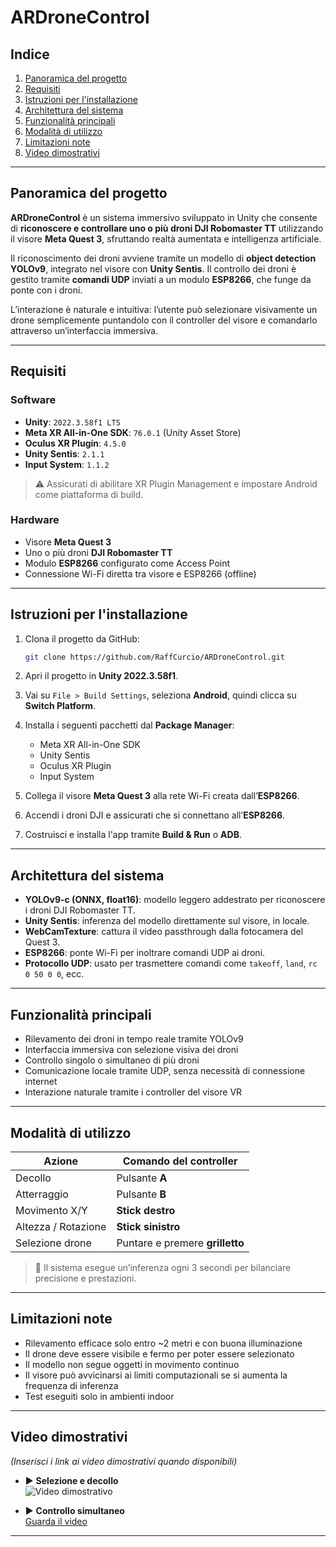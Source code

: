 # ARDroneControl

## Indice

1. [Panoramica del progetto](#panoramica-del-progetto)  
2. [Requisiti](#requisiti)  
3. [Istruzioni per l'installazione](#istruzioni-per-linstallazione)  
4. [Architettura del sistema](#architettura-del-sistema)  
5. [Funzionalità principali](#funzionalità-principali)  
6. [Modalità di utilizzo](#modalità-di-utilizzo)  
7. [Limitazioni note](#limitazioni-note)  
8. [Video dimostrativi](#video-dimostrativi)  

---

## Panoramica del progetto

**ARDroneControl** è un sistema immersivo sviluppato in Unity che consente di **riconoscere e controllare uno o più droni DJI Robomaster TT** utilizzando il visore **Meta Quest 3**, sfruttando realtà aumentata e intelligenza artificiale.

Il riconoscimento dei droni avviene tramite un modello di **object detection YOLOv9**, integrato nel visore con **Unity Sentis**. Il controllo dei droni è gestito tramite **comandi UDP** inviati a un modulo **ESP8266**, che funge da ponte con i droni.

L’interazione è naturale e intuitiva: l’utente può selezionare visivamente un drone semplicemente puntandolo con il controller del visore e comandarlo attraverso un’interfaccia immersiva.

---

## Requisiti

### Software

- **Unity**: `2022.3.58f1 LTS`
- **Meta XR All-in-One SDK**: `76.0.1` (Unity Asset Store)
- **Oculus XR Plugin**: `4.5.0`
- **Unity Sentis**: `2.1.1`
- **Input System**: `1.1.2`

> ⚠️ Assicurati di abilitare XR Plugin Management e impostare Android come piattaforma di build.

### Hardware

- Visore **Meta Quest 3**
- Uno o più droni **DJI Robomaster TT**
- Modulo **ESP8266** configurato come Access Point
- Connessione Wi-Fi diretta tra visore e ESP8266 (offline)

---

## Istruzioni per l'installazione

1. Clona il progetto da GitHub:
   ```bash
   git clone https://github.com/RaffCurcio/ARDroneControl.git
   ```
2. Apri il progetto in **Unity 2022.3.58f1**.

3. Vai su `File > Build Settings`, seleziona **Android**, quindi clicca su **Switch Platform**.

4. Installa i seguenti pacchetti dal **Package Manager**:
   - Meta XR All-in-One SDK
   - Unity Sentis
   - Oculus XR Plugin
   - Input System

5. Collega il visore **Meta Quest 3** alla rete Wi-Fi creata dall’**ESP8266**.

6. Accendi i droni DJI e assicurati che si connettano all’**ESP8266**.

7. Costruisci e installa l'app tramite **Build & Run** o **ADB**.

---

## Architettura del sistema

- **YOLOv9-c (ONNX, float16)**: modello leggero addestrato per riconoscere i droni DJI Robomaster TT.  
- **Unity Sentis**: inferenza del modello direttamente sul visore, in locale.  
- **WebCamTexture**: cattura il video passthrough dalla fotocamera del Quest 3.  
- **ESP8266**: ponte Wi-Fi per inoltrare comandi UDP ai droni.  
- **Protocollo UDP**: usato per trasmettere comandi come `takeoff`, `land`, `rc 0 50 0 0`, ecc.

---

## Funzionalità principali

- Rilevamento dei droni in tempo reale tramite YOLOv9  
- Interfaccia immersiva con selezione visiva dei droni  
- Controllo singolo o simultaneo di più droni  
- Comunicazione locale tramite UDP, senza necessità di connessione internet  
- Interazione naturale tramite i controller del visore VR  

---

## Modalità di utilizzo

| Azione             | Comando del controller        |
|--------------------|-------------------------------|
| Decollo            | Pulsante **A**                |
| Atterraggio        | Pulsante **B**                |
| Movimento X/Y      | **Stick destro**              |
| Altezza / Rotazione| **Stick sinistro**            |
| Selezione drone    | Puntare e premere **grilletto** |

> 🔁 Il sistema esegue un’inferenza ogni 3 secondi per bilanciare precisione e prestazioni.

---

## Limitazioni note

- Rilevamento efficace solo entro ~2 metri e con buona illuminazione  
- Il drone deve essere visibile e fermo per poter essere selezionato  
- Il modello non segue oggetti in movimento continuo  
- Il visore può avvicinarsi ai limiti computazionali se si aumenta la frequenza di inferenza  
- Test eseguiti solo in ambienti indoor  

---

## Video dimostrativi

*(Inserisci i link ai video dimostrativi quando disponibili)*

- ▶️ **Selezione e decollo**  
![Video dimostrativo](.Media/sing.gif)

- ▶️ **Controllo simultaneo**  
[Guarda il video](./Media/cont.mp4)
---


